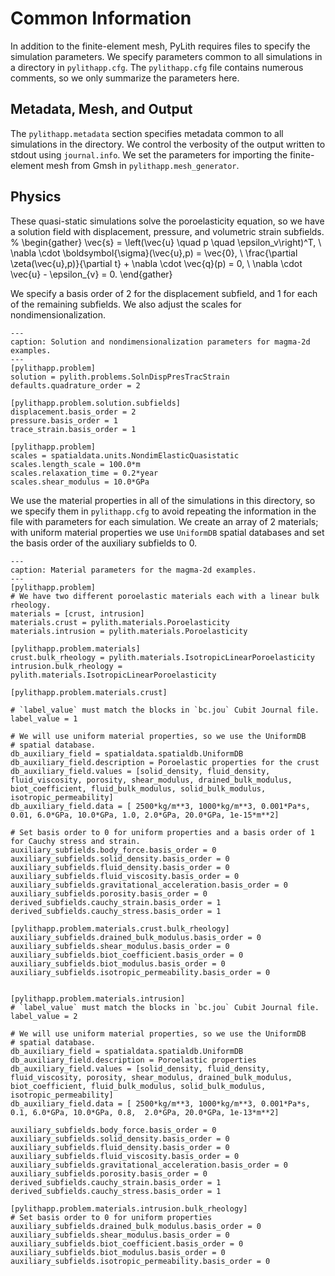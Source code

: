 # Common Information

In addition to the finite-element mesh, PyLith requires files to specify the simulation parameters.
We specify parameters common to all simulations in a directory in `pylithapp.cfg`.
The `pylithapp.cfg` file contains numerous comments, so we only summarize the parameters here.

## Metadata, Mesh, and Output

The `pylithapp.metadata` section specifies metadata common to all simulations in the directory.
We control the verbosity of the output written to stdout using `journal.info`.
We set the parameters for importing the finite-element mesh from Gmsh in `pylithapp.mesh_generator`. 

## Physics

These quasi-static simulations solve the poroelasticity equation, so we have a solution field with  displacement, pressure, and volumetric strain subfields.
%
\begin{gather}
\vec{s} = \left(\vec{u} \quad p \quad \epsilon_v\right)^T, \\
\nabla \cdot \boldsymbol{\sigma}(\vec{u},p) = \vec{0}, \\
\frac{\partial \zeta(\vec{u},p)}{\partial t} + \nabla \cdot \vec{q}(p) = 0, \\
\nabla \cdot \vec{u} - \epsilon_{v} = 0.
\end{gather}

We specify a basis order of 2 for the displacement subfield, and 1 for each of the remaining subfields.
We also adjust the scales for nondimensionalization.

```{code-block} cfg
---
caption: Solution and nondimensionalization parameters for magma-2d examples.
---
[pylithapp.problem]
solution = pylith.problems.SolnDispPresTracStrain
defaults.quadrature_order = 2

[pylithapp.problem.solution.subfields]
displacement.basis_order = 2
pressure.basis_order = 1
trace_strain.basis_order = 1

[pylithapp.problem]
scales = spatialdata.units.NondimElasticQuasistatic
scales.length_scale = 100.0*m
scales.relaxation_time = 0.2*year
scales.shear_modulus = 10.0*GPa
```

We use the material properties in all of the simulations in this directory, so we specify them in `pylithapp.cfg` to avoid repeating the information in the file with parameters for each simulation.
We create an array of 2 materials; with uniform material properties we use `UniformDB` spatial databases and set the basis order of the auxiliary subfields to 0.

```{code-block} cfg
---
caption: Material parameters for the magma-2d examples.
---
[pylithapp.problem]
# We have two different poroelastic materials each with a linear bulk rheology.
materials = [crust, intrusion]
materials.crust = pylith.materials.Poroelasticity
materials.intrusion = pylith.materials.Poroelasticity

[pylithapp.problem.materials]
crust.bulk_rheology = pylith.materials.IsotropicLinearPoroelasticity
intrusion.bulk_rheology = pylith.materials.IsotropicLinearPoroelasticity

[pylithapp.problem.materials.crust]

# `label_value` must match the blocks in `bc.jou` Cubit Journal file.
label_value = 1

# We will use uniform material properties, so we use the UniformDB
# spatial database.
db_auxiliary_field = spatialdata.spatialdb.UniformDB
db_auxiliary_field.description = Poroelastic properties for the crust
db_auxiliary_field.values = [solid_density, fluid_density, fluid_viscosity, porosity, shear_modulus, drained_bulk_modulus, biot_coefficient, fluid_bulk_modulus, solid_bulk_modulus, isotropic_permeability]
db_auxiliary_field.data = [ 2500*kg/m**3, 1000*kg/m**3, 0.001*Pa*s, 0.01, 6.0*GPa, 10.0*GPa, 1.0, 2.0*GPa, 20.0*GPa, 1e-15*m**2]

# Set basis order to 0 for uniform properties and a basis order of 1 for Cauchy stress and strain.
auxiliary_subfields.body_force.basis_order = 0
auxiliary_subfields.solid_density.basis_order = 0
auxiliary_subfields.fluid_density.basis_order = 0
auxiliary_subfields.fluid_viscosity.basis_order = 0
auxiliary_subfields.gravitational_acceleration.basis_order = 0
auxiliary_subfields.porosity.basis_order = 0
derived_subfields.cauchy_strain.basis_order = 1
derived_subfields.cauchy_stress.basis_order = 1

[pylithapp.problem.materials.crust.bulk_rheology]
auxiliary_subfields.drained_bulk_modulus.basis_order = 0
auxiliary_subfields.shear_modulus.basis_order = 0
auxiliary_subfields.biot_coefficient.basis_order = 0
auxiliary_subfields.biot_modulus.basis_order = 0
auxiliary_subfields.isotropic_permeability.basis_order = 0


[pylithapp.problem.materials.intrusion]
# `label_value` must match the blocks in `bc.jou` Cubit Journal file.
label_value = 2

# We will use uniform material properties, so we use the UniformDB
# spatial database.
db_auxiliary_field = spatialdata.spatialdb.UniformDB
db_auxiliary_field.description = Poroelastic properties
db_auxiliary_field.values = [solid_density, fluid_density, fluid_viscosity, porosity, shear_modulus, drained_bulk_modulus, biot_coefficient, fluid_bulk_modulus, solid_bulk_modulus, isotropic_permeability]
db_auxiliary_field.data = [ 2500*kg/m**3, 1000*kg/m**3, 0.001*Pa*s, 0.1, 6.0*GPa, 10.0*GPa, 0.8,  2.0*GPa, 20.0*GPa, 1e-13*m**2]

auxiliary_subfields.body_force.basis_order = 0
auxiliary_subfields.solid_density.basis_order = 0
auxiliary_subfields.fluid_density.basis_order = 0
auxiliary_subfields.fluid_viscosity.basis_order = 0
auxiliary_subfields.gravitational_acceleration.basis_order = 0
auxiliary_subfields.porosity.basis_order = 0
derived_subfields.cauchy_strain.basis_order = 1
derived_subfields.cauchy_stress.basis_order = 1

[pylithapp.problem.materials.intrusion.bulk_rheology]
# Set basis order to 0 for uniform properties
auxiliary_subfields.drained_bulk_modulus.basis_order = 0
auxiliary_subfields.shear_modulus.basis_order = 0
auxiliary_subfields.biot_coefficient.basis_order = 0
auxiliary_subfields.biot_modulus.basis_order = 0
auxiliary_subfields.isotropic_permeability.basis_order = 0
```
